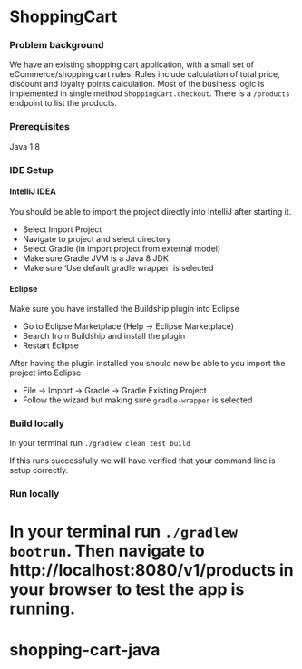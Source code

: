 # ShoppingCart


### Problem background

We have an existing shopping cart application, with a small set of eCommerce/shopping cart rules. 
Rules include calculation of total price, discount and loyalty points calculation. 
Most of the business logic is implemented in single method `ShoppingCart.checkout`.
There is a `/products` endpoint to list the products. 

### Prerequisites

Java 1.8


### IDE Setup

#### IntelliJ IDEA

You should be able to import the project directly into IntelliJ after starting it.

* Select Import Project
* Navigate to project and select directory
* Select Gradle (in import project from external model)
* Make sure Gradle JVM is a Java 8 JDK
* Make sure ‘Use default gradle wrapper’ is selected

#### Eclipse

Make sure you have installed the Buildship plugin into Eclipse

* Go to Eclipse Marketplace (Help -> Eclipse Marketplace)
* Search from Buildship and install the plugin
* Restart Eclipse

After having the plugin installed you should now be able to you import the project into Eclipse

* File -> Import -> Gradle -> Gradle Existing Project
* Follow the wizard but making sure `gradle-wrapper` is selected

### Build locally

In your terminal run `./gradlew clean test build`

If this runs successfully we will have verified that your command line is setup correctly.

### Run locally

In your terminal run `./gradlew bootrun`. Then navigate to http://localhost:8080/v1/products in your browser to test the app is running.
=======
# shopping-cart-java
